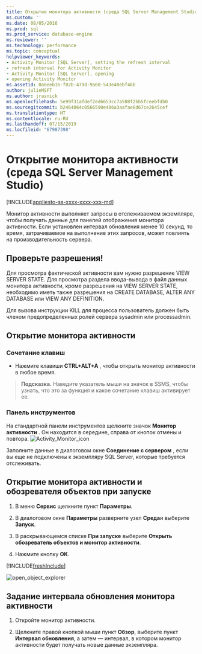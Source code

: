 ```yaml
---
title: Открытие монитора активности (среда SQL Server Management Studio) | Документация Майкрософт
ms.custom: ''
ms.date: 08/05/2016
ms.prod: sql
ms.prod_service: database-engine
ms.reviewer: ''
ms.technology: performance
ms.topic: conceptual
helpviewer_keywords:
- Activity Monitor [SQL Server], setting the refresh interval
- refresh interval for Activity Monitor
- Activity Monitor [SQL Server], opening
- opening Activity Monitor
ms.assetid: 0a6eeb16-f02b-479d-9a60-543e40ebf46b
author: julieMSFT
ms.author: jrasnick
ms.openlocfilehash: 5e99f31afdef2ed6653cc7a508f2bb5fceebfdb0
ms.sourcegitcommit: b2464064c0566590e486a3aafae6d67ce2645cef
ms.translationtype: HT
ms.contentlocale: ru-RU
ms.lasthandoff: 07/15/2019
ms.locfileid: "67987398"
---
```

# <a name="open-activity-monitor-sql-server-management-studio"></a>Открытие монитора активности (среда SQL Server Management Studio)
[!INCLUDE[appliesto-ss-xxxx-xxxx-xxx-md](../../includes/appliesto-ss-xxxx-xxxx-xxx-md.md)]
   
 Монитор активности выполняет запросы в отслеживаемом экземпляре, чтобы получать данные для панелей отображения монитора активности. Если установлен интервал обновления менее 10 секунд, то время, затрачиваемое на выполнение этих запросов, может повлиять на производительность сервера.  
  
  
##  <a name="Permissions"></a> Проверьте разрешения!  
 Для просмотра фактической активности вам нужно разрешение VIEW SERVER STATE. Для просмотра раздела ввода-вывода в файл данных монитора активности, кроме разрешения на VIEW SERVER STATE, необходимо иметь также разрешения на CREATE DATABASE, ALTER ANY DATABASE или VIEW ANY DEFINITION.  
  
 Для вызова инструкции KILL для процесса пользователь должен быть членом предопределенных ролей сервера sysadmin или processadmin.  
  
  
## <a name="open-activity-monitor"></a>Открытие монитора активности  

### <a name="keyboard-shortcut"></a>Сочетание клавиш  
 - Нажмите клавиши **CTRL+ALT+A** , чтобы открыть монитор активности в любое время.

 >**Подсказка.** Наведите указатель мыши на значок в SSMS, чтобы узнать, что это за функция и какое сочетание клавиш активирует ее.

### <a name="toolbar"></a>Панель инструментов

На стандартной панели инструментов щелкните значок **Монитор активности** . Он находится в середине, справа от кнопок отмены и повтора.
![Activity_Monitor_icon](../../relational-databases/performance-monitor/media/activity-monitor-icon.png)  
  
Заполните данные в диалоговом окне **Соединение с сервером** , если вы еще не подключены к экземпляру SQL Server, которые требуется отслеживать.
  
## <a name="launch-activity-monitor-and-object-explorer-on-startup"></a>Открытие монитора активности и обозревателя объектов при запуске
  
1.  В меню **Сервис** щелкните пункт **Параметры**.  
  
2.  В диалоговом окне **Параметры** разверните узел **Среда**и выберите **Запуск**.  
  
3.  В раскрывающемся списке **При запуске** выберите **Открыть обозреватель объектов и монитор активности**.  

4.  Нажмите кнопку **ОК**.

[!INCLUDE[freshInclude](../../includes/paragraph-content/fresh-note-steps-feedback.md)]

![open_object_explorer](../../relational-databases/performance-monitor/media/open-object-explorer.png)
  
  
## <a name="set-the-activity-monitor-refresh-interval"></a>Задание интервала обновления монитора активности  
  
1.   Откройте монитор активности.  
  
2.   Щелкните правой кнопкой мыши пункт **Обзор**, выберите пункт **Интервал обновления**, а затем — интервал, в котором монитор активности будет получать новые данные экземпляра.  
  
  
